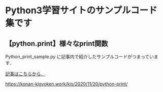 # Python3学習サイトのサンプルコード集です
## 【python.print】様々なprint関数
Python_print_sample.py に記事内で紹介したサンプルコードがつまっています．

<a href="https://konan-kigyoken.work/kis/2020/11/20/python-print/">記事はこちらから．</a>

<a href="https://konan-kigyoken.work/kis/2020/11/20/python-print/">https://konan-kigyoken.work/kis/2020/11/20/python-print/</a>


